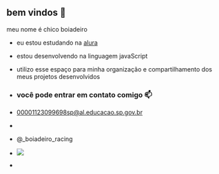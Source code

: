 ## bem vindos 🖤

meu nome é chico boiadeiro

- eu estou estudando na [alura](https://www.alura.com.br)
- estou desenvolvendo na linguagem javaScript
- utilizo esse espaço para minha organização e compartilhamento dos meus projetos desenvolvidos

- ### você pode entrar em contato comigo 📫

- 00001123099698sp@al.educacao.sp.gov.br
- 
- @_boiadeiro_racing

- ![](https://media1.tenor.com/m/DEpGK02sAloAAAAd/caminhao-drift.gif)
- 
